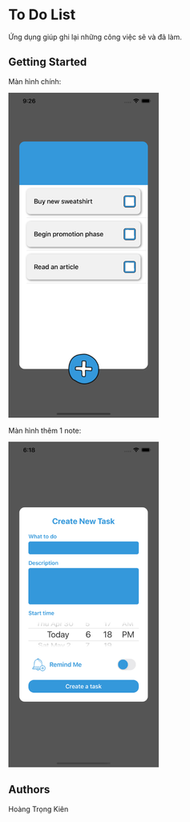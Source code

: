 
# To Do List

Ứng dụng giúp ghi lại những công việc sẽ và đã làm.

## Getting Started

Màn hình chính:

<img src="https://github.com/htkien2511/ToDoList-CabK/blob/master/image/tableview.png" alt="alt text" width="300" >

Màn hình thêm 1 note:

<img src="https://github.com/htkien2511/ToDoList-CabK/blob/master/image/addview.png" alt="alt text" width="300" >

## Authors

Hoàng Trọng Kiên

